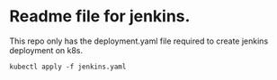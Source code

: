 <h1>Readme file for jenkins.</h1>
<p>This repo only has the deployment.yaml file required to create jenkins deployment on k8s.</p>

<pre><code>kubectl apply -f jenkins.yaml
</code></pre>
